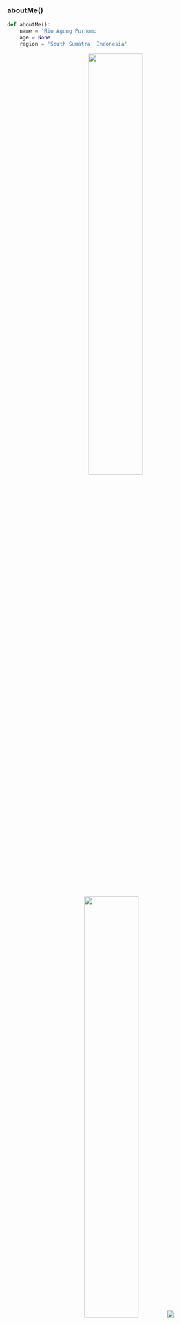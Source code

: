 ### aboutMe()
```python
def aboutMe():
    name = 'Rio Agung Purnomo'
    age = None
    region = 'South Sumatra, Indonesia'
```

<p align="center">
  <img height="50%" width="auto" src ="https://github-readme-stats.vercel.app/api?username=riodevnet&show_icons=true&count_private=true&theme=darcula&hide_border=true&hide=issues,contribs&bg_color=00000000">
  <img height="50%" width="auto" src ="https://github-readme-stats.vercel.app/api/top-langs/?username=riodevnet&layout=compact&hide_border=true&theme=darcula&bg_color=00000000&langs_count=6&hide=jupyter%20notebook,tex,css,php&exclude_repo=Pacman-AI">
  <img src ="https://github-readme-streak-stats.herokuapp.com?user=riodevnet&theme=darcula&hide_border=true&background=00000000">
</p>

  ```python
socials = {
    'website': 'https://riodev.net',
    'instagram': 'https://instagr.am/iamrioap',
    'facebook': 'https://fb.com/iamrioap',
    'twitter': 'https://x/riodevnet',
    'github': 'https://github.com/riodevnet',
    'linkedin': 'https://linkedin.com/in/rioagungpurnomo',
    'keybase': 'https://keybase.io/riodevnet',
    'discord': '@riodevnet',
    'telegram': 'https://t.me/riodevnet',
    'views': 'https://komarev.com/ghpvc/?username=riodevnet&color=brightgreen'
}

```

#### socials.get('views')
![](https://komarev.com/ghpvc/?username=riodevnet&color=brightgreen)
